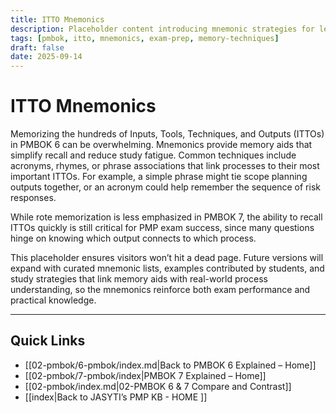 ```yaml
---
title: ITTO Mnemonics
description: Placeholder content introducing mnemonic strategies for learning ITTOs
tags: [pmbok, itto, mnemonics, exam-prep, memory-techniques]
draft: false
date: 2025-09-14
---
```


# ITTO Mnemonics

Memorizing the hundreds of Inputs, Tools, Techniques, and Outputs (ITTOs) in PMBOK 6 can be overwhelming. Mnemonics provide memory aids that simplify recall and reduce study fatigue. Common techniques include acronyms, rhymes, or phrase associations that link processes to their most important ITTOs. For example, a simple phrase might tie scope planning outputs together, or an acronym could help remember the sequence of risk responses.  

While rote memorization is less emphasized in PMBOK 7, the ability to recall ITTOs quickly is still critical for PMP exam success, since many questions hinge on knowing which output connects to which process.  

This placeholder ensures visitors won’t hit a dead page. Future versions will expand with curated mnemonic lists, examples contributed by students, and study strategies that link memory aids with real-world process understanding, so the mnemonics reinforce both exam performance and practical knowledge.

---
## Quick Links
- [[02-pmbok/6-pmbok/index.md|Back to PMBOK 6 Explained – Home]]
- [[02-pmbok/7-pmbok/index|PMBOK 7 Explained – Home]]
- [[02-pmbok/index.md|02-PMBOK 6 & 7 Compare and Contrast]]
- [[index|Back to JASYTI’s PMP KB - HOME ]]